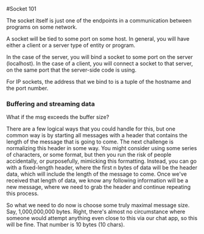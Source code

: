 #Socket 101

The socket itself is just one of the endpoints in a communication between programs on some network.

A socket will be tied to some port on some host. In general, you will have either a client or a server type of entity or program.


In the case of the server, you will bind a socket to some port on the server (localhost). In the case of a client, you will connect a socket to that server, on the same port that the server-side code is using.


For IP sockets, the address that we bind to is a tuple of the hostname and the port number.

###  Buffering and streaming data

What if the msg exceeds the buffer size?

There are a few logical ways that you could handle for this, but one common way is by starting all messages with a header that contains the length of the message that is going to come. The next challenge is normalizing this header in some way. You might consider using some series of characters, or some format, but then you run the risk of people accidentally, or purposefully, mimicking this formatting. Instead, you can go with a fixed-length header, where the first n bytes of data will be the header data, which will include the length of the message to come. Once we've received that length of data, we know any following information will be a new message, where we need to grab the header and continue repeating this process.

So what we need to do now is choose some truly maximal message size. Say, 1,000,000,000 bytes. Right, there's almost no circumstance where someone would attempt anything even close to this via our chat app, so this will be fine. That number is 10 bytes (10 chars).

